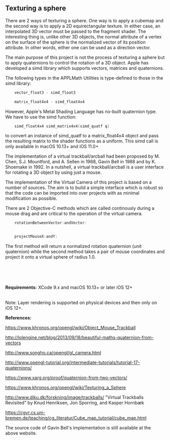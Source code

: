 ## Texturing a sphere

There are 2 ways of texturing a sphere. One way is to apply a cubemap and the second way is to apply a 2D equirectangular texture. In either case, an interpolated 3D vector must be passed to the fragment shader. The interesting thing is, unlike other 3D objects, the normal attribute of a vertex on the surface of the sphere is the normalized vector of its position attribute. In other words, either one can be used as a direction vector.

The main purpose of this project is not the process of texturing a sphere but to apply quaternions to control the rotation of a 3D object. Apple has developed a simd library which supports vectors, matrices and quaternions. 

The following types in the APPLMath Utilities is type-defined to those in the simd library:

```c
    vector_float3 - simd_float3

    matrix_float4x4 - simd_float4x4
```

However, Apple's Metal Shading Language has no-built quaternion type. We have to use the simd function:

```c
    simd_float4x4 simd_matrix4x4(simd_quatf q)
```

to convert an instance of simd_quatf to a matrix_float4x4 object and pass the resulting matrix to the shader functions as a uniform. This simd call is only available in macOS 10.13+ and iOS 11.0+


The implementation of a virtual trackball/arcball had been proposed by M. Chen, S.J. Mountford, and A. Sellen in 1988, Gavin Bell in 1988 and by K. Shoemake in 1992. In a nutshell, a virtual trackball/arcball is a user interface for rotating a 3D object by using just a mouse.

The implementation of the Virtual Camera of this project is based on a number of sources. The aim is to build a simple interface which is robust so that the code can be imported into over projects with as minimal modification as possible.

There are 2 Objective-C methods which are called continously during a mouse drag and are critical to the operation of the virtual camera.

```c
    rotationBetweenVector:andVector:


    projectMouseX:andY:
```

The first method will return a normalized rotation quaternion (unit quaternion) while the second method takes a pair of mouse coordinates and project it onto a virtual sphere of radius 1.0.


<br />
<br />
<br />


**Requirements:** XCode 9.x and macOS 10.13+ or later iOS 12+
<br />
<br />

Note: Layer rendering is supported on physical devices and then only on iOS 12+.

**References:**

https://www.khronos.org/opengl/wiki/Object_Mouse_Trackball

http://lolengine.net/blog/2013/09/18/beautiful-maths-quaternion-from-vectors

http://www.songho.ca/opengl/gl_camera.html

http://www.opengl-tutorial.org/intermediate-tutorials/tutorial-17-quaternions/

https://www.xarg.org/proof/quaternion-from-two-vectors/

https://www.khronos.org/opengl/wiki/Texturing_a_Sphere

http://www.diku.dk/forskning/image/trackballs/
"Virtual Trackballs Revisited" by Knud Henriksen, Jon Sporring, and Kasper Hornbæk

https://cgvr.cs.uni-bremen.de/teaching/cg_literatur/Cube_map_tutorial/cube_map.html

The source code of Gavin Bell's implementation is still available at the above website.


